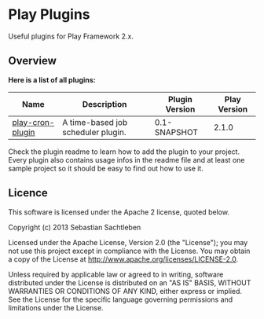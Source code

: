 # Play  Plugins

Useful plugins for Play Framework 2.x.

## Overview

**Here is a list of all plugins:**

| Name                     | Description                        | Plugin Version | Play Version |
| ------------------------ | ---------------------------------- | -------------- | ------------ |
| [play-cron-plugin](cron) | A time-based job scheduler plugin. | 0.1-SNAPSHOT   | 2.1.0        |

Check the plugin readme to learn how to add the plugin to your project. Every plugin also contains usage infos in the readme file and at least one sample project so it should be easy to find out how to use it.

## Licence

This software is licensed under the Apache 2 license, quoted below.

Copyright (c) 2013 Sebastian Sachtleben

Licensed under the Apache License, Version 2.0 (the "License"); you may not use this project except in compliance with the License. You may obtain a copy of the License at http://www.apache.org/licenses/LICENSE-2.0.

Unless required by applicable law or agreed to in writing, software distributed under the License is distributed on an "AS IS" BASIS, WITHOUT WARRANTIES OR CONDITIONS OF ANY KIND, either express or implied. See the License for the specific language governing permissions and limitations under the License.